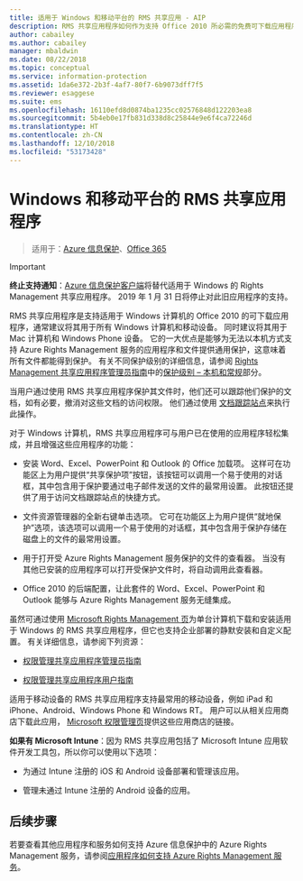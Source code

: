```yaml
---
title: 适用于 Windows 和移动平台的 RMS 共享应用 - AIP
description: RMS 共享应用程序如何作为支持 Office 2010 所必需的免费可下载应用程序来支持 Azure RMS，但我们也建议将其用于 Windows 计算机、Mac 计算机和移动设备。
author: cabailey
ms.author: cabailey
manager: mbaldwin
ms.date: 08/22/2018
ms.topic: conceptual
ms.service: information-protection
ms.assetid: 1da6e372-2b3f-4af7-80f7-6b9073dff7f5
ms.reviewer: esaggese
ms.suite: ems
ms.openlocfilehash: 16110efd8d0874ba1235cc02576848d122203ea8
ms.sourcegitcommit: 5b4eb0e17fb831d338d8c25844e9e6f4ca72246d
ms.translationtype: HT
ms.contentlocale: zh-CN
ms.lasthandoff: 12/10/2018
ms.locfileid: "53173428"
---
```

# <a name="rms-sharing-application-for-windows-and-mobile-platforms"></a>Windows 和移动平台的 RMS 共享应用程序

>适用于：[Azure 信息保护](https://azure.microsoft.com/pricing/details/information-protection)、[Office 365](https://download.microsoft.com/download/E/C/F/ECF42E71-4EC0-48FF-AA00-577AC14D5B5C/Azure_Information_Protection_licensing_datasheet_EN-US.pdf)

> [!IMPORTANT]
> **终止支持通知**：[Azure 信息保护客户端](./rms-client/aip-client.md)将替代适用于 Windows 的 Rights Management 共享应用程序。 2019 年 1 月 31 日将停止对此旧应用程序的支持。 
 
RMS 共享应用程序是支持适用于 Windows 计算机的 Office 2010 的可下载应用程序，通常建议将其用于所有 Windows 计算机和移动设备。 同时建议将其用于 Mac 计算机和 Windows Phone 设备。 它的一大优点是能够为无法以本机方式支持 Azure Rights Management 服务的应用程序和文件提供通用保护，这意味着所有文件都能得到保护。 有关不同保护级别的详细信息，请参阅 [Rights Management 共享应用程序管理员指南](./rms-client/sharing-app-admin-guide.md)中的[保护级别 – 本机和常规](./rms-client/sharing-app-admin-guide-technical.md#levels-of-protection--native-and-generic)部分。

当用户通过使用 RMS 共享应用程序保护其文件时，他们还可以跟踪他们保护的文档，如有必要，撤消对这些文档的访问权限。 他们通过使用 [文档跟踪站点](https://go.microsoft.com/fwlink/?LinkId=529562)来执行此操作。

对于 Windows 计算机，RMS 共享应用程序可与用户已在使用的应用程序轻松集成，并且增强这些应用程序的功能：

-   安装 Word、Excel、PowerPoint 和 Outlook 的 Office 加载项。 这样可在功能区上为用户提供“共享保护项”按钮，该按钮可以调用一个易于使用的对话框，其中包含用于保护要通过电子邮件发送的文件的最常用设置。 此按钮还提供了用于访问文档跟踪站点的快捷方式。

-   文件资源管理器的全新右键单击选项。 它可在功能区上为用户提供“就地保护”选项，该选项可以调用一个易于使用的对话框，其中包含用于保护存储在磁盘上的文件的最常用设置。

-   用于打开受 Azure Rights Management 服务保护的文件的查看器。 当没有其他已安装的应用程序可以打开受保护文件时，将自动调用此查看器。

-   Office 2010 的后端配置，让此套件的 Word、Excel、PowerPoint 和 Outlook 能够与 Azure Rights Management 服务无缝集成。

虽然可通过使用 [Microsoft Rights Management 页](https://go.microsoft.com/fwlink/?LinkId=303970)为单台计算机下载和安装适用于 Windows 的 RMS 共享应用程序，但它也支持企业部署的静默安装和自定义配置。 有关详细信息，请参阅下列资源：

-   [权限管理共享应用程序管理员指南](./rms-client/sharing-app-admin-guide.md)

-   [权限管理共享应用程序用户指南](./rms-client/sharing-app-user-guide.md)

适用于移动设备的 RMS 共享应用程序支持最常用的移动设备，例如 iPad 和 iPhone、Android、Windows Phone 和 Windows RT。 用户可以从相关应用商店下载此应用， [Microsoft 权限管理页](https://go.microsoft.com/fwlink/?LinkId=303970)提供这些应用商店的链接。

**如果有 Microsoft Intune**：因为 RMS 共享应用包括了 Microsoft Intune 应用软件开发工具包，所以你可以使用以下选项：

-   为通过 Intune 注册的 iOS 和 Android 设备部署和管理该应用。

-   管理未通过 Intune 注册的 Android 设备的应用。


## <a name="next-steps"></a>后续步骤
若要查看其他应用程序和服务如何支持 Azure 信息保护中的 Azure Rights Management 服务，请参阅[应用程序如何支持 Azure Rights Management 服务](applications-support.md)。

